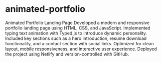 # animated-portfolio
Animated Portfolio Landing Page  Developed a modern and responsive portfolio landing page using HTML, CSS, and JavaScript. Implemented typing text animation with Typed.js to introduce dynamic personality. Included key sections such as a hero introduction, resume download functionality, and a contact section with social links. Optimized for clean layout, mobile responsiveness, and interactive user experience. Deployed the project using Netlify and version-controlled with GitHub.
